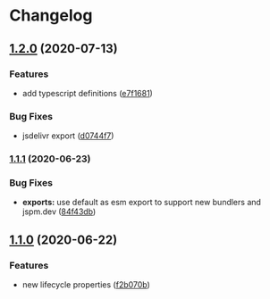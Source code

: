 # Changelog

## [1.2.0](https://www.github.com/kenoxa/svelte-fragment-component/compare/v1.1.1...v1.2.0) (2020-07-13)


### Features

* add typescript definitions ([e7f1681](https://www.github.com/kenoxa/svelte-fragment-component/commit/e7f1681226bc0771012e361d8a481b9e4d39c180))


### Bug Fixes

* jsdelivr export ([d0744f7](https://www.github.com/kenoxa/svelte-fragment-component/commit/d0744f7356211f61a0b73c56a45f41c2942c03a1))

### [1.1.1](https://www.github.com/kenoxa/svelte-fragment-component/compare/v1.1.0...v1.1.1) (2020-06-23)

### Bug Fixes

- **exports:** use default as esm export to support new bundlers and jspm.dev ([84f43db](https://www.github.com/kenoxa/svelte-fragment-component/commit/84f43dbe3c2600309fd0cefb7c3c1a760fdaebed))

## [1.1.0](https://www.github.com/kenoxa/svelte-fragment-component/compare/v1.0.0...v1.1.0) (2020-06-22)

### Features

- new lifecycle properties ([f2b070b](https://www.github.com/kenoxa/svelte-fragment-component/commit/f2b070bc358f9151ad09ae388d3608e633f7e045))

